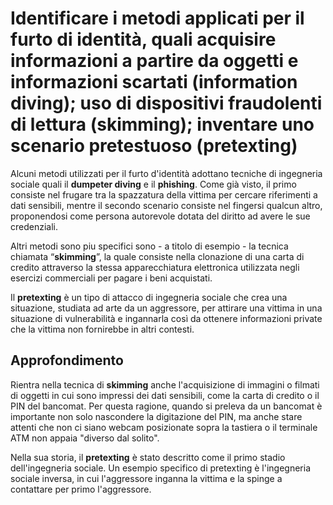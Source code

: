 # Identificare i metodi applicati per il furto di identità, quali acquisire informazioni a partire da oggetti e informazioni scartati (information diving); uso di dispositivi fraudolenti di lettura (skimming); inventare uno scenario pretestuoso (pretexting)

Alcuni metodi utilizzati per il furto d'identità adottano tecniche di ingegneria sociale quali il **dumpeter diving** e il **phishing**. Come già visto,
il primo consiste nel frugare tra la spazzatura della vittima per cercare riferimenti a dati sensibili, mentre il secondo scenario consiste nel fingersi
qualcun altro, proponendosi come persona autorevole dotata del diritto ad avere le sue credenziali.

Altri metodi sono piu specifici sono - a titolo di esempio - la tecnica chiamata “**skimming**”, la quale consiste nella clonazione di una carta di credito
attraverso la stessa apparecchiatura elettronica utilizzata negli esercizi commerciali per pagare i beni acquistati.

Il **pretexting** è un tipo di attacco di ingegneria sociale che crea una situazione, studiata ad arte da un aggressore, per attirare una vittima in una
situazione di vulnerabilità e ingannarla così da ottenere informazioni private che la vittima non fornirebbe in altri contesti. 

## Approfondimento

Rientra nella tecnica di **skimming** anche l'acquisizione di immagini o filmati di oggetti in cui sono impressi dei dati sensibili, come la carta di credito o
il PIN del bancomat. Per questa ragione, quando si preleva da un bancomat è importante non solo nascondere la digitazione del PIN, ma anche stare attenti
che non ci siano webcam posizionate sopra la tastiera o il terminale ATM non appaia "diverso dal solito".

Nella sua storia, il **pretexting** è stato descritto come il primo stadio dell'ingegneria sociale. Un esempio specifico di pretexting è l'ingegneria sociale
inversa, in cui l'aggressore inganna la vittima e la spinge a contattare per primo l'aggressore. 
